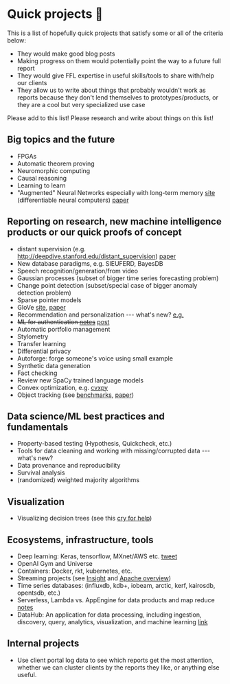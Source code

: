 # Quick projects :tada:

This is a list of hopefully quick projects that satisfy some or all of the
criteria below:

 - They would make good blog posts
 - Making progress on them would potentially point the way to a future full
   report
 - They would give FFL expertise in useful skills/tools to share with/help our
   clients
 - They allow us to write about things that probably wouldn't work as reports
   because they don't lend themselves to prototypes/products, or they are a
   cool but very specialized use case

Please add to this list! Please research and write about things on this list!

## Big topics and the future

 - FPGAs
 - Automatic theorem proving
 - Neuromorphic computing
 - Causal reasoning
 - Learning to learn
 - "Augmented" Neural Networks especially with long-term memory [site](https://deepmind.com/blog/differentiable-neural-computers/)
 (differentiable neural computers) [paper](http://www.nature.com/nature/journal/v538/n7626/full/nature20101.html)

## Reporting on research, new machine intelligence products or our quick proofs of concept

 - distant supervision (e.g. http://deepdive.stanford.edu/distant_supervision) [paper](https://web.stanford.edu/~jurafsky/mintz.pdf)
 - New database paradigms, e.g. SIEUFERD, BayesDB
 - Speech recognition/generation/from video
 - Gaussian processes (subset of bigger time series forecasting problem)
 - Change point detection (subset/special case of bigger anomaly detection
   problem)
 - Sparse pointer models
 - GloVe [site](http://nlp.stanford.edu/projects/glove/),
   [paper](http://nlp.stanford.edu/pubs/glove.pdf)
 - Recommendation and personalization --- what's new?
   [e.g.](https://aws.amazon.com/blogs/big-data/generating-recommendations-at-amazon-scale-with-apache-spark-and-amazon-dsstne/)
 - ~~ML for authentication [notes](/20161129-triage/authentication_with_ml.md)~~ [post](http://blog.fastforwardlabs.com/2017/02/27/mobile-authentication.html)
 - Automatic portfolio management
 - Stylometry
 - Transfer learning
 - Differential privacy
 - Autoforge: forge someone's voice using small example
 - Synthetic data generation
 - Fact checking
 - Review new SpaCy trained language models
 - Convex optimization, e.g. [cvxpy](http://www.cvxpy.org/en/latest/)
 - Object tracking (see [benchmarks](https://github.com/HakaseH/CF_benchmark_results), [paper](https://arxiv.org/abs/1604.01802))

## Data science/ML best practices and fundamentals

 - Property-based testing (Hypothesis, Quickcheck, etc.)
 - Tools for data cleaning and working with missing/corrupted data --- what's
   new?
 - Data provenance and reproducibility
 - Survival analysis
 - (randomized) weighted majority algorithms

## Visualization

 - Visualizing decision trees (see this [cry for
   help](https://twitter.com/amuellerml/status/801146947713306629))

## Ecosystems, infrastructure, tools

 - Deep learning: Keras, tensorflow, MXnet/AWS etc. [tweet](https://twitter.com/fchollet/status/765212287531495424)
 - OpenAI Gym and Universe
 - Containers: Docker, rkt, kubernetes, etc.
 - Streaming projects (see
   [Insight](http://xyz.insightdataengineering.com/blog/pipeline_map.html) and
   [Apache overview](https://databaseline.wordpress.com/2016/03/12/an-overview-of-apache-streaming-technologies/))
 - Time series databases: (influxdb, kdb+, iobeam, arctic, kerf, kairosdb,
   opentsdb, etc.)
 - Serverless, Lambda vs. AppEngine for data products and map reduce
   [notes](/20161129-triage/serveless_products.md)
 - DataHub: An application for data processing, including ingestion, discovery, query, analytics, visualization, and machine learning
   [link](https://datahub.csail.mit.edu/www/)
   
## Internal projects

 - Use client portal log data to see which reports get the most attention, whether we can cluster clients by the reports they like, or anything else useful.
